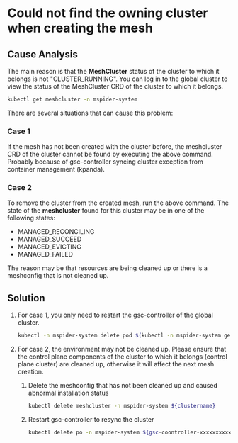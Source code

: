 # Could not find the owning cluster when creating the mesh

## Cause Analysis

The main reason is that the __MeshCluster__ status of the cluster to which it belongs is not "CLUSTER_RUNNING". You can log in to the global cluster to view the status of the MeshCluster CRD of the cluster to which it belongs.

```bash
kubectl get meshcluster -n mspider-system
```

There are several situations that can cause this problem:

### Case 1

If the mesh has not been created with the cluster before, the meshcluster CRD of the cluster cannot be found by executing the above command.
Probably because of gsc-controller syncing cluster exception from container management (kpanda).

### Case 2

To remove the cluster from the created mesh, run the above command. The state of the __meshcluster__ found for this cluster may be in one of the following states:

- MANAGED_RECONCILING
- MANAGED_SUCCEED
- MANAGED_EVICTING
- MANAGED_FAILED

The reason may be that resources are being cleaned up or there is a meshconfig that is not cleaned up.

## Solution

1. For case 1, you only need to restart the gsc-controller of the global cluster.

     ```bash
     kubectl -n mspider-system delete pod $(kubectl -n mspider-system get pod -l app=mspider-gsc-controller -o 'jsonpath={.items.metadata.name}')
     ```

2. For case 2, the environment may not be cleaned up. Please ensure that the control plane components of the cluster to which it belongs (control plane cluster) are cleaned up, otherwise it will affect the next mesh creation.

     1. Delete the meshconfig that has not been cleaned up and caused abnormal installation status

         ```bash
         kubectl delete meshcluster -n mspider-system ${clustername}
         ```

     1. Restart gsc-controller to resync the cluster

         ```bash
         kubectl delete po -n mspider-system ${gsc-coontroller-xxxxxxxxxx}
         ```
